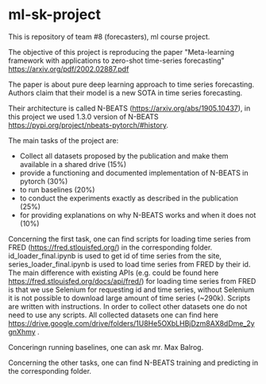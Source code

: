 # ml-sk-project

This is repository of team #8 (forecasters), ml course project.

The objective of this project is reproducing the paper "Meta-learning framework with applications to zero-shot time-series forecasting" https://arxiv.org/pdf/2002.02887.pdf

The paper is about pure deep learning approach to time series forecasting. Authors claim that their model is a new SOTA in time series forecasting.

Their architecture is called N-BEATS (https://arxiv.org/abs/1905.10437), in this project we used 1.3.0 version of N-BEATS https://pypi.org/project/nbeats-pytorch/#history.

The main tasks of the project are:

- Collect all datasets proposed by the publication and make them available in a shared drive (15%)
- provide a functioning and documented implementation of N-BEATS in pytorch (30%)
- to run baselines (20%)
- to conduct the experiments exactly as described in the publication (25%)
- for providing explanations on why N-BEATS works and when it does not (10%)

Concerning the first task, one can find scripts for loading time series from FRED (https://fred.stlouisfed.org/) in the corresponding folder. id_loader_final.ipynb is used to get id of time series from the site, series_loader_final.ipynb is used to load time series from FRED by their id. The main difference with existing APIs (e.g. could be found here https://fred.stlouisfed.org/docs/api/fred/) for loading time series from FRED is that we use Selenium for requesting id and time series, without Selenium it is not possible to download large amount of time series (~290k). Scripts are written with instructions. In order to collect other datasets one do not need to use any scripts. All collected datasets one can find here https://drive.google.com/drive/folders/1U8He5OXbLHBjDzm8AX8dDme_2ygnXhmy .

Conceringn running baselines, one can ask mr. Max Balrog.

Concerning the other tasks, one can find N-BEATS training and predicting in the corresponding folder.


